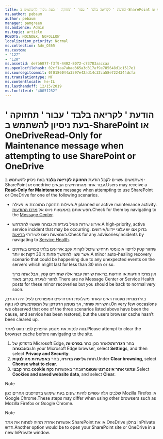 ```yaml
---
title: הודעת ' לקריאה בלבד ' עבור ' תחזוקה ' בעת ניסיון להשתמש ב-SharePoint או OneDrive
ms.author: pebaum
author: pebaum
manager: pamgreen
ms.audience: Admin
ms.topic: article
ROBOTS: NOINDEX, NOFOLLOW
localization_priority: Normal
ms.collection: Adm_O365
ms.custom:
- "127"
- "128"
ms.assetid: de7b6877-f3f9-4402-8072-c73783aaccaa
ms.openlocfilehash: 02cf1aa7abae365a3d317af9e785648d1c1517e1
ms.sourcegitcommit: 0f0186044a3597e42ad14c32ca58e7224344dcfa
ms.translationtype: MT
ms.contentlocale: he-IL
ms.lasthandoff: 12/15/2019
ms.locfileid: "40051282"
---
```

# <a name="read-only-for-maintenance-message-when-attempting-to-use-sharepoint-or-onedrive"></a><span data-ttu-id="d9436-102">הודעת ' לקריאה בלבד ' עבור ' תחזוקה ' בעת ניסיון להשתמש ב-SharePoint או OneDrive</span><span class="sxs-lookup"><span data-stu-id="d9436-102">Read-Only for Maintenance message when attempting to use SharePoint or OneDrive</span></span>

<span data-ttu-id="d9436-103">משתמשים עשויים לקבל הודעת **תחזוקה לקריאה בלבד** בעת ניסיון להשתמש ב-SharePoint או onedrive עבור אחד מהתרחישים הבאים.</span><span class="sxs-lookup"><span data-stu-id="d9436-103">Users may receive a **Read-Only for Maintenance** message when attempting to use SharePoint or OneDrive for one of the following scenarios.</span></span> 

-   <span data-ttu-id="d9436-104">פעילות תחזוקה מתוכננת או פעילה.</span><span class="sxs-lookup"><span data-stu-id="d9436-104">A planned or active maintenance activity.</span></span>  <span data-ttu-id="d9436-105">חפש אותם באמצעות ניווט אל [מרכז ההודעות](https://portal.office.com/adminportal/home#/messagecenter).</span><span class="sxs-lookup"><span data-stu-id="d9436-105">Check for them by navigating to the [Message Center](https://portal.office.com/adminportal/home#/messagecenter).</span></span>
-   <span data-ttu-id="d9436-106">אירוע שירות פעיל בעדיפות גבוהה שעשוי להתרחש.</span><span class="sxs-lookup"><span data-stu-id="d9436-106">A high-priority, active service incident that may be occurring.</span></span> <span data-ttu-id="d9436-107">בדוק אם יש עלוני יידוע/אירועים באמצעות ניווט לשירותי [בריאות](https://portal.office.com/adminportal/home#/servicehealth).</span><span class="sxs-lookup"><span data-stu-id="d9436-107">Check for any advisories/incidents by navigating to [Service Health](https://portal.office.com/adminportal/home#/servicehealth).</span></span>
-   <span data-ttu-id="d9436-108">שחזור קטין לריפוי אוטומטי תרחיש שיכול לקרות עקב אירועים בלתי צפויים בשרתים אשר עשוי להימשך פחות מ 30 דקות או יותר.</span><span class="sxs-lookup"><span data-stu-id="d9436-108">A minor auto-healing recovery scenario that could be happening due to any unexpected events on the servers which might last for less than 30 min or so.</span></span> 
    
    <span data-ttu-id="d9436-109">אין מרכז הודעות או הודעות בריאות שירות עבור אלה שחזורים קטין, אבל אתה צריך לחזור לשגרה בקרוב מאוד.</span><span class="sxs-lookup"><span data-stu-id="d9436-109">There are no Message Center or Service Health posts for these minor recoveries but you should be back to normal very soon.</span></span>

<span data-ttu-id="d9436-110">בהזדמנויות מעטות ראינו שאחד משלושת התרחישים המפורטים לעיל היה הגורם, והשירות שוחזר, אך מטמון הדפדפן של המשתמשים לא נוקה.</span><span class="sxs-lookup"><span data-stu-id="d9436-110">On very few occasions we observed that one of the three scenarios listed above have been the cause, and service has been restored, but the users browser cache hasn’t been cleared up.</span></span>

<span data-ttu-id="d9436-111">נסה לנקות את מטמון הדפדפן לפני ניווט לאתר.</span><span class="sxs-lookup"><span data-stu-id="d9436-111">Please attempt to clear the browser cache before navigating to the site.</span></span>

1. <span data-ttu-id="d9436-112">בדפדפן של Microsoft Edge, בחר **הגדרות**ולאחר מכן בחר **בפרטיות ובאבטחה**.</span><span class="sxs-lookup"><span data-stu-id="d9436-112">In your Microsoft Edge browser, select **Settings**, and then select **Privacy and Security**.</span></span>
2. <span data-ttu-id="d9436-113">תחת **גלישה ברורה**, בחר **באפשרות מה לנקות**.</span><span class="sxs-lookup"><span data-stu-id="d9436-113">Under **Clear browsing**, select **Choose what to clear**.</span></span>
3. <span data-ttu-id="d9436-114">בחר **קבצי cookie ונתוני אתר אינטרנט שנשמרו**ובחר באפשרות **נקה**.</span><span class="sxs-lookup"><span data-stu-id="d9436-114">Select **Cookies and saved website data**, and select **Clear**.</span></span>

>[!Note] 
> <span data-ttu-id="d9436-115">שלבים אלה עשויים להיות שונים בעת שימוש בדפדפנים אחרים כגון Mozilla Firefox או Google Chrome.</span><span class="sxs-lookup"><span data-stu-id="d9436-115">These steps may differ when using other browsers such as Mozilla Firefox or Google Chrome.</span></span>

>[!Note] 
> <span data-ttu-id="d9436-116">אפשרות אחרת תהיה לפתוח את אתר SharePoint או את OneDrive בחלון InPrivate חדש.</span><span class="sxs-lookup"><span data-stu-id="d9436-116">Another option would be to open your SharePoint site or OneDrive in a new InPrivate window.</span></span>